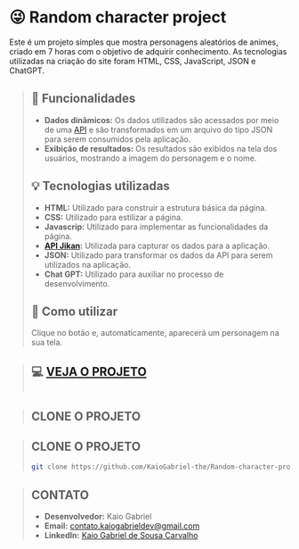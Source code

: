 # 😜 Random character project
Este é um projeto simples que mostra personagens aleatórios de animes, criado em 7 horas com o objetivo de adquirir conhecimento. As tecnologias utilizadas na criação do site foram HTML, CSS, JavaScript, JSON e ChatGPT.
> ## 🤖 Funcionalidades
> * **Dados dinâmicos:** Os dados utilizados são acessados por meio de uma [API](https://jikan.moe/) e são transformados em um arquivo do tipo JSON para serem consumidos pela aplicação.
> * **Exibição de resultados:** Os resultados são exibidos na tela dos usuários, mostrando a imagem do personagem e o nome.
> ## 💡 Tecnologias utilizadas
> * **HTML:** Utilizado para construir a estrutura básica da página.
> * **CSS:** Utilizado para estilizar a página.
> * **Javascrip:** Utilizado para implementar as funcionalidades da página.
> * **[API Jikan](https://jikan.moe/):** Utilizada para capturar os dados para a aplicação.
> * **JSON:** Utilizado para transformar os dados da API para serem utilizados na aplicação.
> * **Chat GPT:** Utilizado para auxiliar no processo de desenvolvimento.
> ## 🔦 Como utilizar
> Clique no botão e, automaticamente, aparecerá um personagem na sua tela.

> ## 💻 [VEJA O PROJETO](https://random-character-project.vercel.app/)
> <img src="">

> ## CLONE O PROJETO

> ## CLONE O PROJETO
> ``` bash
> git clone https://github.com/KaioGabriel-the/Random-character-project.git

>## CONTATO
> * **Desenvolvedor:** Kaio Gabriel
> * **Email:** [contato.kaiogabrieldev@gmail.com](contato.kaiogabrieldev@gmail.com)
> * **Linkedln:** [Kaio Gabriel de Sousa Carvalho](https://www.linkedin.com/in/kaio-gabriel-de-sousa-carvalho-baa05b313/)
